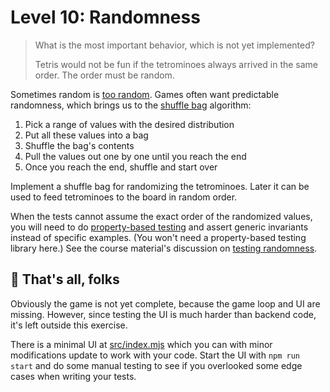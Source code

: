 # Level 10: Randomness

> What is the most important behavior, which is not yet implemented?
>
> Tetris would not be fun if the tetrominoes always arrived in the same order. The order must be random.

Sometimes random is [too random](https://dilbert.com/strip/2001-10-25). Games often want predictable randomness, which
brings us to
the [shuffle bag](https://gamedevelopment.tutsplus.com/tutorials/shuffle-bags-making-random-feel-more-random--gamedev-1249)
algorithm:

1. Pick a range of values with the desired distribution
2. Put all these values into a bag
3. Shuffle the bag's contents
4. Pull the values out one by one until you reach the end
5. Once you reach the end, shuffle and start over

Implement a shuffle bag for randomizing the tetrominoes. Later it can be used to feed tetrominoes to the board in random
order.

When the tests cannot assume the exact order of the randomized values, you will need to
do [property-based testing](https://increment.com/testing/in-praise-of-property-based-testing/)
and assert generic invariants instead of specific examples. (You won't need a property-based testing library here.)
See the course material's discussion on [testing randomness](https://tdd.mooc.fi/3-challenges#randomness).

## 🥳 That's all, folks

Obviously the game is not yet complete, because the game loop and UI are missing. However, since testing the UI is much
harder than backend code, it's left outside this exercise.

There is a minimal UI at [src/index.mjs](../src/index.mjs) which you can with minor modifications update to work with
your code. Start the UI with `npm run start` and do some manual testing to see if you overlooked some edge cases when
writing your tests.
